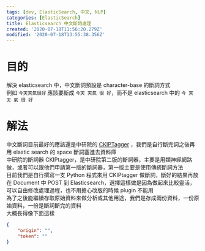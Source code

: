 ```yaml
---
tags: [dev, ElasticSearch, 中文, NLP]
categories: [ElasticSearch]
title: Elasticsearch 中文斷詞處理
created: '2020-07-18T11:56:20.279Z'
modified: '2020-07-18T13:55:38.356Z'
---
```


# 目的
解決 elasticsearch 中，中文斷詞預設是 character-base 的斷詞方式  
例如 `今天天氣很好` 應該要斷成 `今天 天氣 很 好`，而不是 elasticsearch 中的 `今 天 天 氣 很 好`  

# 解法
中文斷詞目前最好的應該還是中研院的 [CKIPTagger](https://github.com/ckiplab/ckiptagger) ，我們是自行斷完詞之後再用 elastic search 的 space 斷詞塞進去資料庫  
中研院的斷詞器 CKIPtagger，是中研院第二版的斷詞器，主要是用類神經網路做，或者可以跟他們申請第一版的斷詞器，第一版主要是使用傳統斷詞方法  
目前我們是自行撰寫一支 Python 程式來用 CKIPtagger 做斷詞，斷好的結果再放在 Document 中 POST 到 Elasticsearch，選擇這樣做是因為做起來比較靈活，可以自由修改處理過程，也不用擔心改版的時候 plugin 不能用  
為了之後能繼續存取原始資料來做分析或其他用途，我們是存成兩份資料，一份原始資料，一份是斷詞斷完的資料  
大概長得像下面這樣  
```json
{
    "origin": "",
    "token": ""
}
```
